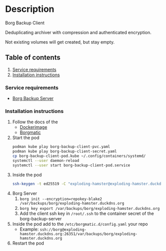 # Description

Borg Backup Client

Deduplicating archiver with compression and authenticated encryption.

Not existing volumes will get created, but stay empty.

## Table of contents

1. [Service requirements](#service-requirements)
2. [Installation instructions](#installation-instructions)

### Service requirements

- [Borg Backup Server](../server/README.md)

### Installation instructions

1. Follow the docs of the
    - [Dockerimage](https://github.com/borgmatic-collective/docker-borgmatic)
    - [Borgmatic](https://torsion.org/borgmatic/)
2. Start the pod
   ```bash
   podman kube play borg-backup-client-pvc.yaml
   podman kube play borg-backup-client-secret.yaml
   cp borg-backup-client-pod.kube ~/.config/containers/systemd/
   systemctl --user daemon-reload
   systemctl --user start borg-backup-client-pod.service
   ```
3. Inside the pod
   ```bash
   ssh-keygen -t ed25519 -C "exploding-hamster@exploding-hamster.duckdns.org"
   ```
4. Borg Server
    1. `borg init --encryption=repokey-blake2 /var/backups/borg/exploding-hamster.duckdns.org`
    2. `borg key export /var/backups/borg/exploding-hamster.duckdns.org`
    3. Add the client ssh key in `/root/.ssh` to the container secret of the borg-backup-server
5. Inside the pod add to the `/etc/borgmatic.d/config.yaml` your repo
    - Example: `ssh://borg@exploding-hamster.duckdns.org:26351/var/backups/borg/exploding-hamster.duckdns.org`
6. Restart the pod

